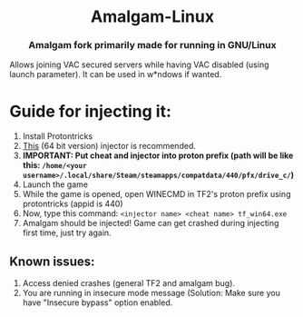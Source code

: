 <div align="center">

  # Amalgam-Linux

### Amalgam fork primarily made for running in GNU/Linux

</div>
Allows joining VAC secured servers while having VAC disabled (using launch parameter). It can be used in w*ndows if wanted.
</div>

# Guide for injecting it:
1. Install Protontricks
2. [This](https://github.com/adamhlt/DLL-Injector) (64 bit version) injector is recommended.
3. **IMPORTANT: Put cheat and injector into proton prefix (path will be like this: ```/home/<your username>/.local/share/Steam/steamapps/compatdata/440/pfx/drive_c/```)**
4. Launch the game
5. While the game is opened, open WINECMD in TF2's proton prefix using protontricks (appid is 440)
6. Now, type this command: ```<injector name> <cheat name> tf_win64.exe```
7. Amalgam should be injected! Game can get crashed during injecting first time, just try again.

</div>

## Known issues:
1. Access denied crashes (general TF2 and amalgam bug).
2. You are running in insecure mode message (Solution: Make sure you have "Insecure bypass" option enabled.
